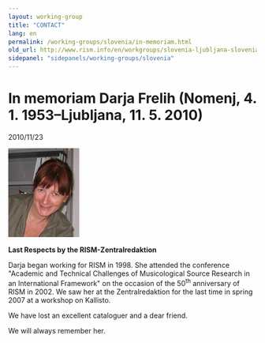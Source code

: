```yaml
---
layout: working-group
title: "CONTACT"
lang: en
permalink: /working-groups/slovenia/in-memoriam.html
old_url: http://www.rism.info/en/workgroups/slovenia-ljubljana-slovenian-academy-of-sciences-and-arts-institute-of-musicology/home/newsdetails/article/105/in-memoriam-darja-frelih-nomenj-4-1-1953-ljubljana-11-5-2010.html
sidepanel: "sidepanels/working-groups/slovenia"
---
```


# In memoriam Darja Frelih (Nomenj, 4. 1. 1953–Ljubljana, 11. 5. 2010)

 2010/11/23

![](/resources-old-website/workgroups-images/csm_Darja_2007_610ace41b9.jpg)

**Last Respects by the RISM-Zentralredaktion**

Darja began working for RISM in 1998. She attended the conference "Academic and Technical Challenges of Musicological Source Research in an International Framework" on the occasion of the 50<sup>th</sup> anniversary of RISM in 2002. We saw her at the Zentralredaktion for the last time in spring 2007 at a workshop on Kallisto.

We have lost an excellent cataloguer and a dear friend.

We will always remember her.